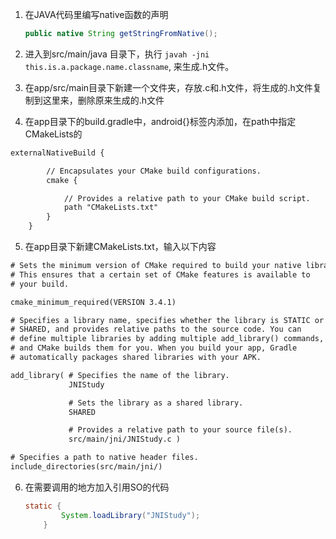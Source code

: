 1. 在JAVA代码里编写native函数的声明

   ```java
   public native String getStringFromNative();
   ```

2. 进入到src/main/java 目录下，执行 `javah -jni this.is.a.package.name.classname`, 来生成.h文件。

3. 在app/src/main目录下新建一个文件夹，存放.c和.h文件，将生成的.h文件复制到这里来，删除原来生成的.h文件

4. 在app目录下的build.gradle中，android{}标签内添加，在path中指定CMakeLists的

```xml
externalNativeBuild {

        // Encapsulates your CMake build configurations.
        cmake {

            // Provides a relative path to your CMake build script.
            path "CMakeLists.txt"
        }
    }
```

5. 在app目录下新建CMakeLists.txt，输入以下内容

```xml
# Sets the minimum version of CMake required to build your native library.
# This ensures that a certain set of CMake features is available to
# your build.

cmake_minimum_required(VERSION 3.4.1)

# Specifies a library name, specifies whether the library is STATIC or
# SHARED, and provides relative paths to the source code. You can
# define multiple libraries by adding multiple add_library() commands,
# and CMake builds them for you. When you build your app, Gradle
# automatically packages shared libraries with your APK.

add_library( # Specifies the name of the library.
             JNIStudy

             # Sets the library as a shared library.
             SHARED

             # Provides a relative path to your source file(s).
             src/main/jni/JNIStudy.c )

# Specifies a path to native header files.
include_directories(src/main/jni/)

```

6. 在需要调用的地方加入引用SO的代码

   ```java
   static {
           System.loadLibrary("JNIStudy");
       }
   ```

   